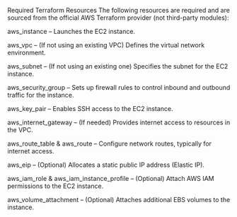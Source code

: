 Required Terraform Resources
The following resources are required and are sourced from the official AWS Terraform provider (not third-party modules):

aws_instance – Launches the EC2 instance.

aws_vpc – (If not using an existing VPC) Defines the virtual network environment.

aws_subnet – (If not using an existing one) Specifies the subnet for the EC2 instance.

aws_security_group – Sets up firewall rules to control inbound and outbound traffic for the instance.

aws_key_pair – Enables SSH access to the EC2 instance.

aws_internet_gateway – (If needed) Provides internet access to resources in the VPC.

aws_route_table & aws_route – Configure network routes, typically for internet access.

aws_eip – (Optional) Allocates a static public IP address (Elastic IP).

aws_iam_role & aws_iam_instance_profile – (Optional) Attach AWS IAM permissions to the EC2 instance.

aws_volume_attachment – (Optional) Attaches additional EBS volumes to the instance.
